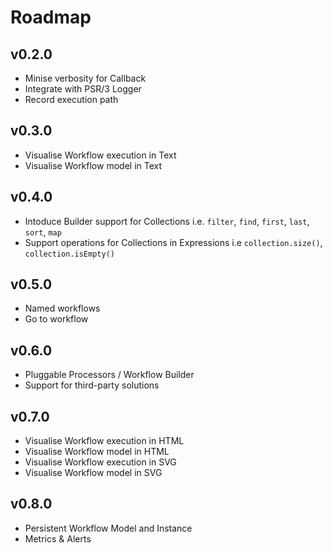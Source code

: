 # Roadmap

## v0.2.0
* Minise verbosity for Callback
* Integrate with PSR/3 Logger
* Record execution path

## v0.3.0
* Visualise Workflow execution in Text
* Visualise Workflow model in Text

## v0.4.0
* Intoduce Builder support for Collections i.e. `filter`, `find`, `first`, `last`, `sort`, `map`
* Support operations for Collections in Expressions i.e `collection.size()`, `collection.isEmpty()`

## v0.5.0
* Named workflows
* Go to workflow

## v0.6.0
* Pluggable Processors / Workflow Builder
* Support for third-party solutions

## v0.7.0
* Visualise Workflow execution in HTML
* Visualise Workflow model in HTML
* Visualise Workflow execution in SVG
* Visualise Workflow model in SVG

## v0.8.0
* Persistent Workflow Model and Instance
* Metrics & Alerts
